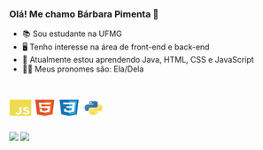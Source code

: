 ### Olá! Me chamo Bárbara Pimenta 👋
<!--vue, graywhite-->
- 📚 Sou estudante na UFMG
- 🖥️ Tenho interesse na área de front-end e back-end
- 🌱 Atualmente estou aprendendo Java, HTML, CSS e JavaScript
- 👩‍💻 Meus pronomes são: Ela/Dela

##

<!-- 
<div align="center">
  <a href="https://github.com/barbaradsp">
  <img height="180em" src="https://github-readme-stats.vercel.app/api?username=barbaradsp&show_icons=true&theme=vue&include_all_commits=true&count_private=true"/>
  <img height="180em" src="https://github-readme-stats.vercel.app/api/top-langs/?username=barbaradsp&layout=compact&langs_count=7&theme=vue"/> 
</div> 
-->
  
<div style="display: inline_block"><br>
  <img align="center" alt="Rafa-Js" height="30" width="40" src="https://raw.githubusercontent.com/devicons/devicon/master/icons/javascript/javascript-plain.svg">
  <img align="center" alt="Rafa-HTML" height="30" width="40" src="https://raw.githubusercontent.com/devicons/devicon/master/icons/html5/html5-original.svg">
  <img align="center" alt="Rafa-CSS" height="30" width="40" src="https://raw.githubusercontent.com/devicons/devicon/master/icons/css3/css3-original.svg">
  <img align="center" alt="Rafa-Python" height="30" width="40" src="https://raw.githubusercontent.com/devicons/devicon/master/icons/python/python-original.svg">
</div>

##

<div> 
  <a href = "mailto:barbaradspimenta@gmail.com"><img src="https://img.shields.io/badge/-Gmail-%23333?style=for-the-badge&logo=gmail&logoColor=white" target="_blank"></a>
  <a href="https://www.linkedin.com/in/barbaradsp" target="_blank"><img src="https://img.shields.io/badge/-LinkedIn-%230077B5?style=for-the-badge&logo=linkedin&logoColor=white" target="_blank"></a> 
</div>
